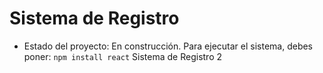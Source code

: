 <h1>Sistema de Registro</h1>

- Estado del proyecto: En construcción.
Para ejecutar el sistema, debes poner:
```npm install react```
Sistema de Registro 2

